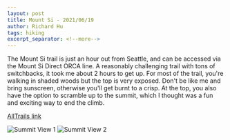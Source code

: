```yaml
---
layout: post
title: Mount Si - 2021/06/19
author: Richard Hu
tags: hiking
excerpt_separator: <!--more-->
---
```


The Mount Si trail is just an hour out from Seattle, and can be accessed via the Mount Si Direct ORCA line. A reasonably challenging trail with tons of switchbacks, it took me about 2 hours to get up.<!--more--> For most of the trail, you're walking in shaded woods but the top is very exposed. Don't be like me and bring sunscreen, otherwise you'll get burnt to a crisp. At the top, you also have the option to scramble up to the summit, which I thought was a fun and exciting way to end the climb.

[AllTrails link](https://www.alltrails.com/trail/us/washington/mount-si-trail)

![Summit View 1](/assets/images/hiking/2021_06_19-mount_si/1.jpg)
![Summit View 2](/assets/images/hiking/2021_06_19-mount_si/2.jpg)
